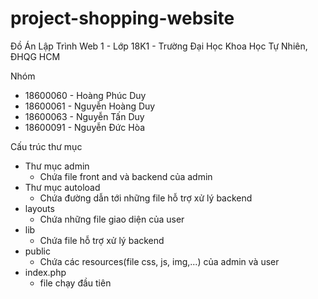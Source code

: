 # project-shopping-website
Đồ Án Lập Trình Web 1 - Lớp 18K1 - Trường Đại Học Khoa Học Tự Nhiên, ĐHQG HCM

Nhóm
+ 18600060 - Hoàng Phúc Duy
+ 18600061 - Nguyễn Hoàng Duy
+ 18600063 - Nguyễn Tấn Duy
+ 18600091 - Nguyễn Đức Hòa

Cấu trúc thư mục
- Thư mục admin 
  + Chứa file front and và backend của admin
- Thư mục autoload
  + Chứa đường dẫn tới những file hỗ trợ xử lý backend
- layouts
  + Chứa những file giao diện của user
- lib
  + Chứa file hỗ trợ xử lý backend
- public
  + Chứa các resources(file css, js, img,...) của admin và user
- index.php
  + file chạy đầu tiên
